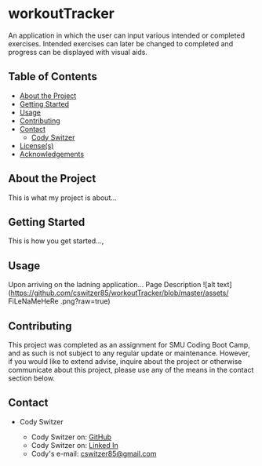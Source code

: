 # workoutTracker

An application in which the user can input various intended or completed exercises. Intended exercises can later be changed to completed and progress can be displayed with visual aids.

<!-- TABLE OF CONTENTS -->

## Table of Contents

- [About the Project](#About-the-project)
- [Getting Started](#Getting-started)
- [Usage](#Usage)
- [Contributing](#Contributing)
- [Contact](#Contact)
  - [Cody Switzer](https://cswitzer85.github.io/Basic-Portfolio/ "cswitzer85's GitHub")
- [License(s)](<#License(s)>)
- [Acknowledgements](#Acknowledgements)

## About the Project

This is what my project is about...

## Getting Started

This is how you get started...,

## Usage

Upon arriving on the ladning application...
Page Description ![alt text](https://github.com/cswitzer85/workoutTracker/blob/master/assets/     FiLeNaMeHeRe     .png?raw=true)

## Contributing

This project was completed as an assignment for SMU Coding Boot Camp, and as such is not subject to any regular update or maintenance. However, if you would like to extend advise, inquire about the project or otherwise communicate about this project, please use any of the means in the contact section below.

## Contact

- Cody Switzer

  - Cody Switzer on: [GitHub](https://github.com/cswitzer85 "cswitzer85's GitHub")
  - Cody Switzer on: [Linked In](https://www.linkedin.com/in/cody-switzer-1429593a/ "cody-switzer-1429593a Linked In")
  - Cody's e-mail: cswitzer85@gmail.com

<!-- ## Acknowledgements -->
